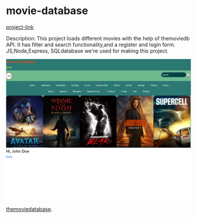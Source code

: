 # movie-database
[project-link](https://project-movie-database.onrender.com)

Description:
This project loads different movies with the help of themoviedb API.
It has filter and search functionality,and a register and login form.
   JS,Node,Express, SQLdatabase we're used for making this project. 


![img](https://github.com/AtanasoaieD/movie-database/blob/main/img/mdb1.png)
![img](https://github.com/AtanasoaieD/movie-database/blob/main/registerform.png)


[themoviedatabase](https://www.themoviedb.org/).


